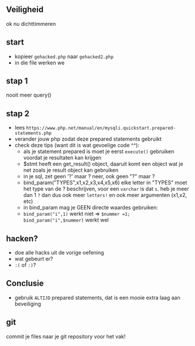## Veiligheid

ok nu dichttimmeren

## start

- kopieer `gehacked.php` naar `gehacked2.php`
- in die file werken we

## stap 1

nooit meer query()

## stap 2

- lees `https://www.php.net/manual/en/mysqli.quickstart.prepared-statements.php`
- verander jouw php zodat deze prepared statements gebruikt
- check deze tips (want dit is wat gevoelige code ^^):
    - als je statement prepared is moet je eerst `execute()` gebruiken voordat je resultaten kan krijgen
    - $stmt heeft een get_result() object, daaruit komt een object wat je net zoals je result object kan gebruiken
    - in je sql, zet geen '?' maar ? neer, ook geen "?" maar ?
    - bind_param("TYPES",x1,x2,x3,x4,x5,x6) elke letter in "TYPES" moet het type van de ? beschrijven, voor een `varchar` is dat `s`. heb je meer dan 1 `?` dan dus ook meer `letters!` en ook meer argumenten (x1,x2, etc)
    - in bind_param mag je GEEN directe waardes gebruiken:
    - `bind_param("i",1)` werkt niet => `$nummer =1; bind_param("i",$nummer)` werkt wel 

## hacken?

- doe alle hacks uit de vorige oefening
- wat gebeurt er?
- `:(` of `:)`?

## Conclusie

- gebruik `ALTIJD` prepared statements, dat is een mooie extra laag aan beveiliging

## git

commit je files naar je git repository voor het vak!
